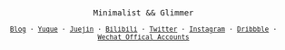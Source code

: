 
<p align="center">
  <samp>
    Minimalist && Glimmer
  </samp>
</p>
<p align="center">
  <samp>
    <sub>
      <a href="https://daodaolee.cn">Blog</a>&emsp;·
      <a href="https://www.yuque.com/daodaolee">Yuque</a>&emsp;·
      <a href="https://juejin.cn/user/166781497122039">Juejin</a>&emsp;·
      <a href="https://space.bilibili.com/294106298?spm_id_from=333.1007.0.0">Bilibili</a>&emsp;·
      <a href="https://twitter.com/daodaolee_">Twitter</a>&emsp;·
      <a href="https://www.instagram.com/daodaoleee/">Instagram</a>&emsp;·
      <a href="https://dribbble.com/daodaolee">Dribbble</a>&emsp;·
      <a href="https://p3-juejin.byteimg.com/tos-cn-i-k3u1fbpfcp/1dcf733091574de1b3aa3b6e854ececb~tplv-k3u1fbpfcp-watermark.image">Wechat Offical Accounts</a>
    </sub>
  </samp>
</p>
